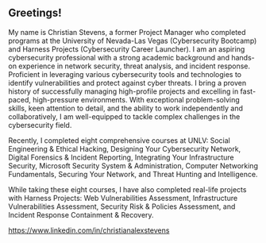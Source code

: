 ## Greetings! 

My name is Christian Stevens, a former Project Manager who completed programs at the University of Nevada-Las Vegas (Cybersecurity Bootcamp) and Harness Projects (Cybersecurity Career Launcher). I am an aspiring cybersecurity professional with a strong academic background and hands-on experience in network security, threat analysis, and incident response. Proficient in leveraging various cybersecurity tools and technologies to identify vulnerabilities and protect against cyber threats. I bring a proven history of successfully managing high-profile projects and excelling in fast-paced, high-pressure environments. With exceptional problem-solving skills, keen attention to detail, and the ability to work independently and collaboratively, I am well-equipped to tackle complex challenges in the cybersecurity field.

Recently, I completed eight comprehensive courses at UNLV: Social Engineering & Ethical Hacking, Designing Your Cybersecurity Network, Digital Forensics & Incident Reporting, Integrating Your Infrastructure Security, Microsoft Security System & Administration, Computer Networking Fundamentals, Securing Your Network, and Threat Hunting and Intelligence.  

While taking these eight courses, I have also completed real-life projects with Harness Projects: Web Vulnerabilities Assessment, Infrastructure Vulnerabilities Assessment, Security Risk & Policies Assessment, and Incident Response Containment & Recovery. 

https://www.linkedin.com/in/christianalexstevens

